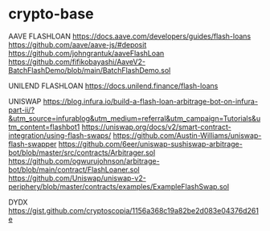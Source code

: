 # crypto-base

AAVE FLASHLOAN
https://docs.aave.com/developers/guides/flash-loans
https://github.com/aave/aave-js/#deposit
https://github.com/johngrantuk/aaveFlashLoan
https://github.com/fifikobayashi/AaveV2-BatchFlashDemo/blob/main/BatchFlashDemo.sol


UNILEND FLASHLOAN
https://docs.unilend.finance/flash-loans


UNISWAP
https://blog.infura.io/build-a-flash-loan-arbitrage-bot-on-infura-part-ii/?&utm_source=infurablog&utm_medium=referral&utm_campaign=Tutorials&utm_content=flashbot1
https://uniswap.org/docs/v2/smart-contract-integration/using-flash-swaps/
https://github.com/Austin-Williams/uniswap-flash-swapper
https://github.com/6eer/uniswap-sushiswap-arbitrage-bot/blob/master/src/contracts/Arbitrager.sol
https://github.com/ogwurujohnson/arbitrage-bot/blob/main/contract/FlashLoaner.sol
https://github.com/Uniswap/uniswap-v2-periphery/blob/master/contracts/examples/ExampleFlashSwap.sol



DYDX
https://gist.github.com/cryptoscopia/1156a368c19a82be2d083e04376d261e

